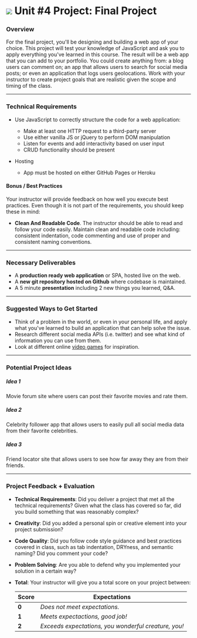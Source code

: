 # ![](https://ga-dash.s3.amazonaws.com/production/assets/logo-9f88ae6c9c3871690e33280fcf557f33.png) Unit #4 Project: Final Project

### Overview

For the final project, you'll be designing and building a web app of your choice. This project will test your knowledge of JavaScript and ask you to apply everything you've learned in this course. The result will be a web app that you can add to your portfolio. You could create anything from: a blog users can comment on; an app that allows users to search for social media posts; or even an application that logs users geolocations. Work with your instructor to create project goals that are realistic given the scope and timing of the class.

---

### Technical Requirements

- Use JavaScript to correctly structure the code for a web application:
  - Make at least one HTTP request to a third-party server
  - Use either vanilla JS or jQuery to perform DOM manipulation
  - Listen for events and add interactivity based on user input
  - CRUD functionality should be present

- Hosting
  - App must be hosted on either GitHub Pages or Heroku

#### Bonus / Best Practices

  Your instructor will provide feedback on how well you execute best practices. Even though it is not part of the requirements, you should keep these in mind:

  - __Clean And Readable Code__. The instructor should be able to read and follow your code easily.  Maintain clean and readable code including: consistent indentation, code commenting and use of proper and consistent naming conventions.

---

### Necessary Deliverables

* A **production ready web application** or SPA, hosted live on the web.
* A  **new git repository hosted on Github** where codebase is maintained.
* A 5 minute **presentation** including 2 new things you learned, Q&A.

---

### Suggested Ways to Get Started

- Think of a problem in the world, or even in your personal life, and apply what you've learned to build an application that can help solve the issue.
- Research different social media APIs (i.e. twitter) and see what kind of information you can use from them.
- Look at different online [video games](http://phaser.io/examples) for inspiration.

---

### Potential Project Ideas

##### Idea 1
Movie forum site where users can post their favorite movies and rate them.

##### Idea 2
Celebrity follower app that allows users to easily pull all social media data from their favorite celebrities.

##### Idea 3
Friend locator site that allows users to see how far away they are from their friends.

---

### Project Feedback + Evaluation

* __Technical Requirements__: Did you deliver a project that met all the technical requirements? Given what the class has covered so far, did you build something that was reasonably complex?

* __Creativity__: Did you added a personal spin or creative element into your project submission?

* __Code Quality__: Did you follow code style guidance and best practices covered in class, such as tab indentation, DRYness, and semantic naming? Did you comment your code?

* __Problem Solving__: Are you able to defend why you implemented your solution in a certain way?

* __Total__: Your instructor will give you a total score on your project between:

    Score | Expectations
    ----- | ------------
    **0** | _Does not meet expectations._
    **1** | _Meets expectactions, good job!_
    **2** | _Exceeds expectations, you wonderful creature, you!_
